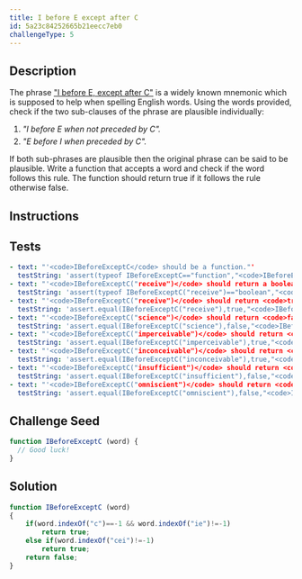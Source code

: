 ```yaml
---
title: I before E except after C
id: 5a23c84252665b21eecc7eb0
challengeType: 5
---
```


## Description
<section id='description'>
The phrase   <a href="https://en.wikipedia.org/wiki/I before E except after C"> "I before E, except after C"</a> is a widely known mnemonic which is supposed to help when spelling English words.
Using the words provided, check if the two sub-clauses of the phrase are plausible individually:
<ol><li style='margin-bottom: 5px;'><i>"I before E when not preceded by C".</i></li><li><i>"E before I when preceded by C".</i></li></ol>
If both sub-phrases are plausible then the original phrase can be said to be plausible.
Write a function that accepts a word and check if the word follows this rule. The function should return true if it follows the rule otherwise false.
</section>

## Instructions
<section id='instructions'>

</section>

## Tests
<section id='tests'>

```yml
- text: "'<code>IBeforeExceptC</code> should be a function."'
  testString: 'assert(typeof IBeforeExceptC=="function","<code>IBeforeExceptC</code> should be a function.");'
- text: "'<code>IBeforeExceptC("receive")</code> should return a boolean."'
  testString: 'assert(typeof IBeforeExceptC("receive")=="boolean","<code>IBeforeExceptC("receive")</code> should return a boolean.");'
- text: "'<code>IBeforeExceptC("receive")</code> should return <code>true</code>."'
  testString: 'assert.equal(IBeforeExceptC("receive"),true,"<code>IBeforeExceptC("receive")</code> should return <code>true</code>.");'
- text: "'<code>IBeforeExceptC("science")</code> should return <code>false</code>."'
  testString: 'assert.equal(IBeforeExceptC("science"),false,"<code>IBeforeExceptC("science")</code> should return <code>false</code>.");'
- text: "'<code>IBeforeExceptC("imperceivable")</code> should return <code>true</code>."'
  testString: 'assert.equal(IBeforeExceptC("imperceivable"),true,"<code>IBeforeExceptC("imperceivable")</code> should return <code>true</code>.");'
- text: "'<code>IBeforeExceptC("inconceivable")</code> should return <code>true</code>."'
  testString: 'assert.equal(IBeforeExceptC("inconceivable"),true,"<code>IBeforeExceptC("inconceivable")</code> should return <code>true</code>.");'
- text: "'<code>IBeforeExceptC("insufficient")</code> should return <code>false</code>."'
  testString: 'assert.equal(IBeforeExceptC("insufficient"),false,"<code>IBeforeExceptC("insufficient")</code> should return <code>false</code>.");'
- text: "'<code>IBeforeExceptC("omniscient")</code> should return <code>false</code>."'
  testString: 'assert.equal(IBeforeExceptC("omniscient"),false,"<code>IBeforeExceptC("omniscient")</code> should return <code>false</code>.");'

```

</section>

## Challenge Seed
<section id='challengeSeed'>

<div id='js-seed'>

```js
function IBeforeExceptC (word) {
  // Good luck!
}
```

</div>



</section>

## Solution
<section id='solution'>


```js
function IBeforeExceptC (word)
{
	if(word.indexOf("c")==-1 && word.indexOf("ie")!=-1)
		return true;
	else if(word.indexOf("cei")!=-1)
		return true;
	return false;
}

```

</section>
